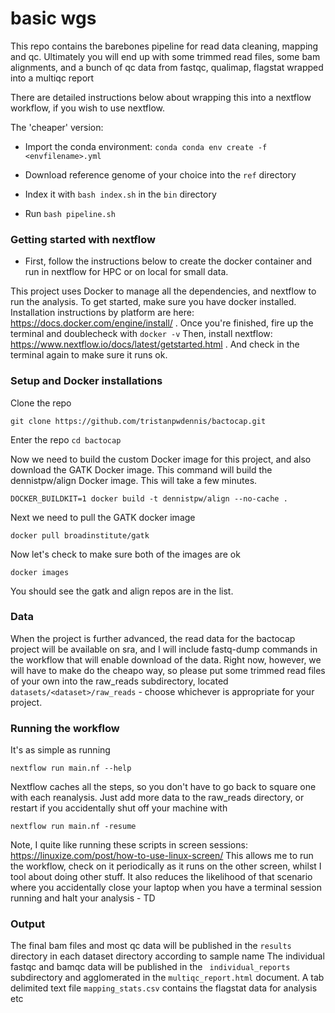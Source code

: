 
# basic wgs

This repo contains the barebones pipeline for read data cleaning, mapping and qc.
Ultimately you will end up with some trimmed read files, some bam alignments, and a bunch of qc data from fastqc, qualimap, flagstat wrapped into a multiqc report

There are detailed instructions below about wrapping this into a nextflow workflow, if you wish to use nextflow.

The 'cheaper' version:

* Import the conda environment:
`conda conda env create -f <envfilename>.yml`

* Download reference genome of your choice into the `ref` directory
* Index it with `bash index.sh` in the `bin` directory
* Run `bash pipeline.sh`

### Getting started with nextflow

* First, follow the instructions below to create the docker container and run in nextflow for HPC or on local for small data.

This project uses Docker to manage all the dependencies, and nextflow to run the analysis. To get started, make sure you have docker installed. Installation instructions by platform are here:
https://docs.docker.com/engine/install/ . Once you're finished, fire up the terminal and doublecheck with ```docker -v```
Then, install nextflow: https://www.nextflow.io/docs/latest/getstarted.html . And check in the terminal again to make sure it runs ok.

### Setup and Docker installations

Clone the repo
```
git clone https://github.com/tristanpwdennis/bactocap.git
```
Enter the repo
```cd bactocap```

Now we need to build the custom Docker image for this project, and also download the GATK Docker image.
This command will build the dennistpw/align Docker image. This will take a few minutes.
```
DOCKER_BUILDKIT=1 docker build -t dennistpw/align --no-cache . 
```
Next we need to pull the GATK docker image
```
docker pull broadinstitute/gatk
```
Now let's check to make sure both of the images are ok
```
docker images
```
You should see the gatk and align repos are in the list.

### Data
When the project is further advanced, the read data for the bactocap project will be available on sra, and I will include fastq-dump commands in the workflow that will enable download of the data. Right now, however, we will have to make do the cheapo way, so please put some trimmed read files of your own into the raw_reads subdirectory, located ```datasets/<dataset>/raw_reads``` - choose whichever is appropriate for your project.

### Running the workflow
It's as simple as running 
```
nextflow run main.nf --help
```
Nextflow caches all the steps, so you don't have to go back to square one with each reanalysis. Just add more data to the raw_reads directory, or restart if you accidentally shut off your machine with
```
nextflow run main.nf -resume
```

Note, I quite like running these scripts in screen sessions: https://linuxize.com/post/how-to-use-linux-screen/
This allows me to run the workflow, check on it periodically as it runs on the other screen, whilst I tool about doing other stuff. It also reduces the likelihood of that scenario where you accidentally close your laptop when you have a terminal session running and halt your analysis - TD


### Output

The final bam files  and most qc data will be published in the ```results``` directory in each dataset directory according to sample name
The individual fastqc and bamqc data will be published in the ``` individual_reports``` subdirectory and agglomerated in the ```multiqc_report.html``` document.
A tab delimited text file ```mapping_stats.csv``` contains the flagstat data for analysis etc

